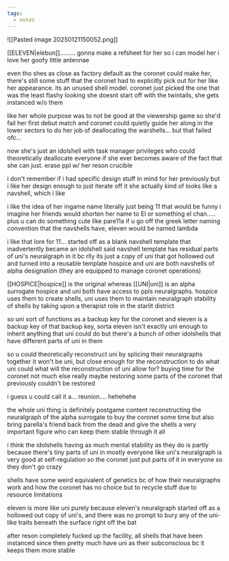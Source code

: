 ```yaml
---
tags:
  - notes
---
```

![[Pasted image 20250121150052.png]]

[[ELEVEN|elebun]].........
gonna make a refsheet for her so i can model her
i love her goofy little antennae

even tho shes as close as factory default as the coronet could make her, there's still some stuff that the coronet had to explicitly pick out for her
like her appearance. its an unused shell model. coronet just picked the one that was the least flashy looking 
she doesnt start off with the twintails, she gets instanced w/o them 

like her whole purpose was to not be good at the viewership game so she'd fail her first debut match and coronet could quietly guide her along in the lower sectors
to do her job of deallocating the warshells... but that failed ofc...

now she's just an idolshell with task manager privileges who could theoretically deallocate
everyone if she ever becomes aware of the fact that she can just. erase ppl w/ her reson crucible 

i don't remember if i had specific design stuff in mind for her previously but i like her design enough to just iterate off it
she actually kind of looks like a navshell, which i like 

i like the idea of her ingame name literally just being 11 that would be funny
i imagine her friends would shorten her name to El or something 
el chan.....
plus u can do something cute like pare11a
if u go off the greek letter naming convention that the navshells have, eleven would be named lambda

i like that lore for 11... started off as a blank navshell template that inadvertently became an idolshell
said navshell template has residual parts of uni's neuralgraph in it 
bc rlly its just a copy of uni that got hollowed out and turned into a reusable template
hospice and uni are both navshells of alpha designation (they are equipped to manage coronet operations)

[[HOSPICE|hospice]] is the original whereas [[UNI|uni]] is an alpha surrogate 
hospice and uni both have access to ppls neuralgraphs. hospice uses them to create shells, uni uses them to maintain neuralgraph stability of shells by taking upon a therapist role in the starlit district 

so uni sort of functions as a backup key for the coronet
and eleven is a backup key of that backup key, sorta
eleven isn't exactly uni enough to inherit anything that uni could do
but there's a bunch of other idolshells that have different parts of uni in them 

so u could theoretically reconstruct uni by splicing their neuralgraphs together
it won't be uni, but close enough for the reconstruction to do what uni could
what will the reconstruction of uni allow for? buying time for the coronet
not much else really
maybe restoring some parts of the coronet that previously couldn't be restored 

i guess u could call it a... reunion.... hehehehe

the whole uni thing is definitely postgame content
reconstructing the neuralgraph of the alpha surrogate to buy the coronet some time but also bring parella's friend back from the dead
and give the shells a very important figure who can keep them stable through it all

i think the idolshells having as much mental stability as they do is partly because there's tiny parts of uni in mostly everyone
like uni's neuralgraph is very good at self-regulation
so the coronet just put parts of it in everyone so they don't go crazy

shells have some weird equivalent of genetics bc of how their neuralgraphs work and how the coronet has no choice but to recycle stuff due to resource limitations 

eleven is more like uni purely because eleven's neuralgraph started off as a hollowed out copy of uni's, and there was no prompt to bury any of the uni-like traits beneath the surface right off the bat 

after reson completely fucked up the facility, all shells that have been instanced since then pretty much have uni as their subconscious
bc it keeps them more stable